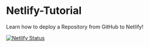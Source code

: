 # Netlify-Tutorial
Learn how to deploy a Repository from GitHub to Netlify!

[![Netlify Status](https://api.netlify.com/api/v1/badges/afefde42-ddfd-4d36-afa9-52c2c49e6902/deploy-status)](https://app.netlify.com/sites/testing1311/deploys)
